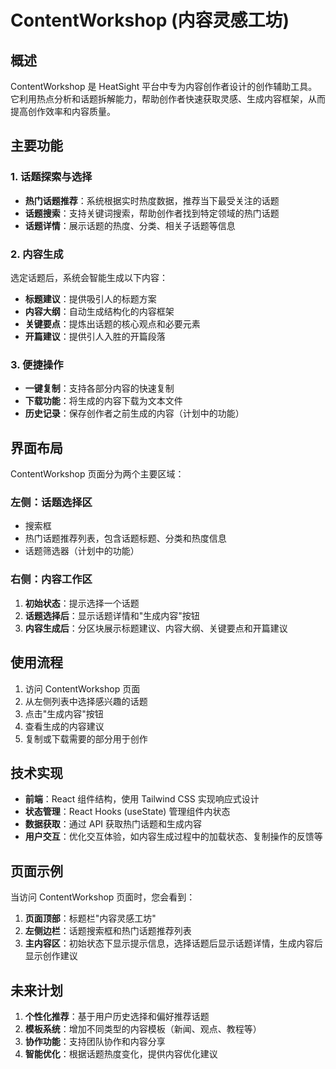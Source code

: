 # ContentWorkshop (内容灵感工坊)

## 概述

ContentWorkshop 是 HeatSight 平台中专为内容创作者设计的创作辅助工具。它利用热点分析和话题拆解能力，帮助创作者快速获取灵感、生成内容框架，从而提高创作效率和内容质量。

## 主要功能

### 1. 话题探索与选择

- **热门话题推荐**：系统根据实时热度数据，推荐当下最受关注的话题
- **话题搜索**：支持关键词搜索，帮助创作者找到特定领域的热门话题
- **话题详情**：展示话题的热度、分类、相关子话题等信息

### 2. 内容生成

选定话题后，系统会智能生成以下内容：

- **标题建议**：提供吸引人的标题方案
- **内容大纲**：自动生成结构化的内容框架
- **关键要点**：提炼出话题的核心观点和必要元素
- **开篇建议**：提供引人入胜的开篇段落

### 3. 便捷操作

- **一键复制**：支持各部分内容的快速复制
- **下载功能**：将生成的内容下载为文本文件
- **历史记录**：保存创作者之前生成的内容（计划中的功能）

## 界面布局

ContentWorkshop 页面分为两个主要区域：

### 左侧：话题选择区
- 搜索框
- 热门话题推荐列表，包含话题标题、分类和热度信息
- 话题筛选器（计划中的功能）

### 右侧：内容工作区
1. **初始状态**：提示选择一个话题
2. **话题选择后**：显示话题详情和"生成内容"按钮
3. **内容生成后**：分区块展示标题建议、内容大纲、关键要点和开篇建议

## 使用流程

1. 访问 ContentWorkshop 页面
2. 从左侧列表中选择感兴趣的话题
3. 点击"生成内容"按钮
4. 查看生成的内容建议
5. 复制或下载需要的部分用于创作

## 技术实现

- **前端**：React 组件结构，使用 Tailwind CSS 实现响应式设计
- **状态管理**：React Hooks (useState) 管理组件内状态
- **数据获取**：通过 API 获取热门话题和生成内容
- **用户交互**：优化交互体验，如内容生成过程中的加载状态、复制操作的反馈等

## 页面示例

当访问 ContentWorkshop 页面时，您会看到：

1. **页面顶部**：标题栏"内容灵感工坊"
2. **左侧边栏**：话题搜索框和热门话题推荐列表
3. **主内容区**：初始状态下显示提示信息，选择话题后显示话题详情，生成内容后显示创作建议

## 未来计划

1. **个性化推荐**：基于用户历史选择和偏好推荐话题
2. **模板系统**：增加不同类型的内容模板（新闻、观点、教程等）
3. **协作功能**：支持团队协作和内容分享
4. **智能优化**：根据话题热度变化，提供内容优化建议 